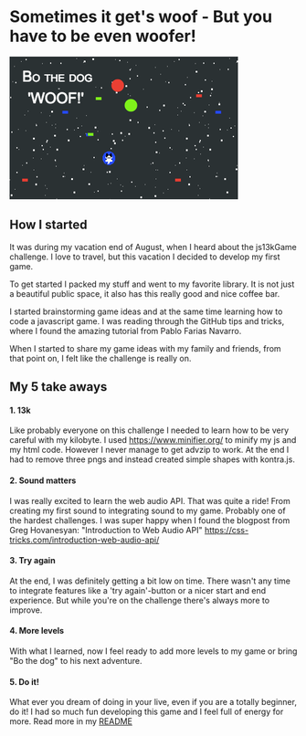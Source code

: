 # Sometimes it get's woof - But you have to be even woofer!

![Bo the dog](pics/Bo-the-dog-400x250.png)


## How I started
It was during my vacation end of August, when I heard about the js13kGame challenge. I love to travel, but this vacation I decided to develop my first game.

To get started I packed my stuff and went to my favorite library. It is not just a beautiful public space, it also has this really good and  nice coffee bar.

I started brainstorming game ideas and at the same time learning how to code a javascript game.
I was reading through the GitHub tips and tricks, where I found the amazing tutorial from Pablo Farias Navarro.

When I started to share my game ideas with my family and friends, from that point on, I felt like the challenge is really on.

## My 5 take aways     

#### 1. 13k
Like probably everyone on this challenge I needed to learn how to be very careful with my kilobyte. I used https://www.minifier.org/ to minify my js and my html code. However I never manage to get advzip to work. At the end I had to remove three pngs and instead created simple shapes with kontra.js.


#### 2. Sound matters
I was really excited to learn the web audio API. That was quite a ride! From creating my first sound to integrating sound to my game. Probably one of the hardest challenges. I was super happy when I found the blogpost from Greg Hovanesyan: "Introduction to Web Audio API" https://css-tricks.com/introduction-web-audio-api/


#### 3. Try again
At the end, I was definitely getting a bit low on time. There wasn't any time to integrate features like a 'try again'-button or a nicer start and end experience. But while you're on the challenge there's always more to improve.

#### 4. More levels     
With what I learned, now I feel ready to add more levels to my game or bring "Bo the dog" to his next adventure.

#### 5. Do it!
What ever you dream of doing in your live, even if you are a totally beginner, do it! I had so much fun developing this game and I feel full of energy for more.  Read more in my [README](README.md)
